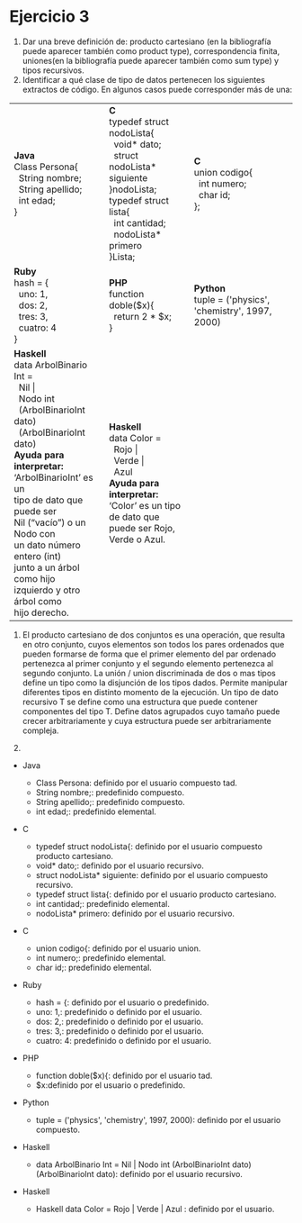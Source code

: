 # Ejercicio 3

1. Dar una breve definición de: producto cartesiano (en la bibliografía puede aparecer también como product type), correspondencia finita, uniones(en la bibliografía puede aparecer también como sum type) y tipos recursivos.
2. Identificar a qué clase de tipo de datos pertenecen los siguientes extractos de código. En algunos casos puede corresponder más de una:

<table>
  <tr>
    <td>
      <b>Java</b><br>
        Class Persona{<br>
        &nbsp;&nbsp;String nombre;<br>
        &nbsp;&nbsp;String apellido;<br>
        &nbsp;&nbsp;int edad;<br>
        }
    </td>
    <td>
      <b>C</b><br>
        typedef struct nodoLista{<br>
        &nbsp;&nbsp;void* dato;<br>
        &nbsp;&nbsp;struct nodoLista* siguiente<br>
        }nodoLista;<br>
        typedef struct lista{<br>
        &nbsp;&nbsp;int cantidad;<br>
        &nbsp;&nbsp;nodoLista* primero<br>
        }Lista;<br>
    </td>
    <td>
      <b>C</b><br>
        union codigo{<br>
        &nbsp;&nbsp;int numero;<br>
        &nbsp;&nbsp;char id;<br>
        };<br>
    </td>
  </tr>
  <tr>
    <td>
      <b>Ruby</b><br>
        hash = {<br>
        &nbsp;&nbsp;uno: 1,<br>
        &nbsp;&nbsp;dos: 2,<br>
        &nbsp;&nbsp;tres: 3,<br>
        &nbsp;&nbsp;cuatro: 4<br>
        }<br>
    </td>
    <td>
      <b>PHP</b><br>
        function doble($x){<br>
        &nbsp;&nbsp;return 2 * $x;<br>
        }<br>
    </td>
    <td>
      <b>Python</b><br>
        tuple = ('physics', 'chemistry', 1997, 2000)<br>
    </td>
  </tr>
  <tr>
    <td>
      <b>Haskell</b><br>
        data ArbolBinario Int =<br>
        &nbsp;&nbsp;Nil |<br>
        &nbsp;&nbsp;Nodo int<br>
        &nbsp;&nbsp;(ArbolBinarioInt dato)<br>
        &nbsp;&nbsp;(ArbolBinarioInt dato)<br>
      <b>Ayuda para interpretar:</b><br>
      ‘ArbolBinarioInt’ es un<br>
      tipo de dato que puede ser<br>
      Nil (“vacío”) o un Nodo con<br>
      un dato número entero (int)<br>
      junto a un árbol como hijo<br>
      izquierdo y otro árbol como<br>
      hijo derecho.<br>
    </td>
    <td>
      <b>Haskell</b><br>
        data Color =<br>
        &nbsp;&nbsp;Rojo |<br>
        &nbsp;&nbsp;Verde |<br>
        &nbsp;&nbsp;Azul<br>
        <b>Ayuda para interpretar:</b><br>
        ‘Color’ es un tipo de dato que<br>
        puede ser Rojo, Verde o Azul.<br>
    </td>
  </tr>
</table>

1. El producto cartesiano de dos conjuntos es una operación, que resulta en otro conjunto, cuyos elementos son todos los pares ordenados que pueden formarse de forma que el primer elemento del par ordenado pertenezca al primer conjunto y el segundo elemento pertenezca al segundo conjunto.
La unión / union discriminada de dos o mas tipos define un tipo como la disjunción de los tipos dados. Permite manipular diferentes tipos en distinto momento de la ejecución.
Un tipo de dato recursivo T se define como una estructura que puede contener componentes del tipo T. Define datos agrupados cuyo tamaño puede crecer arbitrariamente y cuya estructura puede ser arbitrariamente compleja.

2.
* Java
  + Class Persona: definido por el usuario compuesto tad.
  + String nombre;: predefinido compuesto.
  + String apellido;: predefinido compuesto.
  + int edad;: predefinido elemental.

* C
  + typedef struct nodoLista{: definido por el usuario compuesto producto cartesiano.
  + void* dato;: definido por el usuario recursivo.
  + struct nodoLista* siguiente: definido por el usuario compuesto recursivo.
  + typedef struct lista{: definido por el usuario producto cartesiano.
  + int cantidad;: predefinido elemental.
  + nodoLista* primero: definido por el usuario recursivo.

* C
  + union codigo{: definido por el usuario union.
  + int numero;: predefinido elemental.
  + char id;: predefinido elemental.

* Ruby
  + hash = {: definido por el usuario o predefinido.
  + uno: 1,: predefinido o definido por el usuario.
  + dos: 2,: predefinido o definido por el usuario.
  + tres: 3,: predefinido o definido por el usuario.
  + cuatro: 4: predefinido o definido por el usuario.

* PHP
  + function doble($x){: definido por el usuario tad.
  + $x:definido por el usuario o predefinido.

* Python
  + tuple = ('physics', 'chemistry', 1997, 2000): definido por el usuario compuesto.

* Haskell
  + data ArbolBinario Int =
  Nil |
  Nodo int
  (ArbolBinarioInt dato)
  (ArbolBinarioInt dato): definido por el usuario recursivo.

* Haskell
  + Haskell
    data Color =
      Rojo |
      Verde |
      Azul : definido por el usuario.
